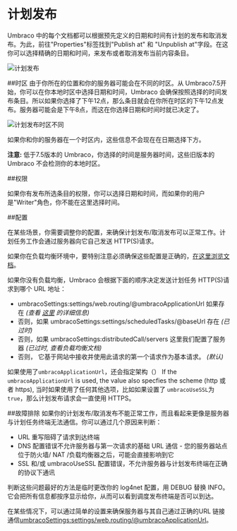 # 计划发布
Umbraco 中的每个文档都可以根据预先定义的日期和时间有计划的发布和取消发布。为此，前往"Properties"标签找到"Publish at" 和 "Unpublish at"字段。在这你可以选择精确的日期和时间，来发布或者取消发布当前内容条目。

![计划发布](images/Publish-At.jpg)

##时区 <a name="timezones"></a>
由于你所在的位置和你的服务器可能会在不同的时区。从 Umbraco7.5开始，你可以在你本地时区中选择日期和时间，Umbraco 会确保按照选择的时间发布条目。所以如果你选择了下午12点，那么条目就会在你所在时区的下午12点发布。服务器可能会是下午8点，而这在你选择日期和时间时就已决定了。

![计划发布时区不同](images/Publish-Timezone-Difference.jpg)

如果你和你的服务器在一个时区内，这些信息不会现在在日期选择下方。

**注意:** 低于7.5版本的 Umbraco，你选择的时间是服务器时间，这些旧版本的 Umbraco 不会检测你的本地时区。

##权限

如果你有发布所选条目的权限，你可以选择日期和时间，而如果你的用户是"Writer"角色，你不能在这里选择时间。

##配置

在某些场景，你需要调整你的配置，来确保计划发布/取消发布可以正常工作。计划任务工作会通过服务器向它自己发送 HTTP(S)请求。

如果你在负载均衡环境中，要特别注意必须确保这些配置是正确的，[在这里浏览文档](../../Setup/Server-Setup/Load-Balancing/flexible.md#scheduling-and-master-election)。

如果你没有负载均衡，Umbraco 会根据下面的顺序决定发送计划任务 HTTP(S)请求到哪个 URL 地址：

* umbracoSettings:settings/web.routing/@umbracoApplicationUrl 如果存在 _(查看 [这里](../../../Reference/Config/umbracoSettings/index.md#web-routing) 的详细信息)_
* 否则，如果 umbracoSettings:settings/scheduledTasks/@baseUrl 存在 _(已过时)_
* 否则，如果 umbracoSettings:distributedCall/servers 这里我们配置了服务器 _(已过时, 查看负载均衡文档)_
* 否则， 它基于网站中接收并使用此请求的第一个请求作为基本请求。 _(默认)_

如果使用了`umbracoApplicationUrl`，还会指定架构（）
If the `umbracoApplicationUrl` is used, the value also specfies the scheme (http 或者 https), 当时如果使用了任何其他选项，比如如果设置了  `umbracoUseSSL`为`true`，那么计划发布请求会一直使用 HTTPS。

##故障排除
如果你的计划发布/取消发布不能正常工作，而且看起来更像是服务器与计划任务终端无法通信。你可以通过几个原因来判断： 

* URL 重写阻碍了请求到达终端
* DNS 配置错误不允许服务器与第一次请求的基础 URL 通信 - 您的服务器站点位于防火墙/ NAT /负载均衡器之后，可能会直接影响到它
* SSL 和/或 umbracoUseSSL 配置错误，不允许服务器与计划发布终端在正确的协议下通讯

判断这些问题最好的方法是临时更改你的 log4net 配置，用 DEBUG 替换 INFO。它会把所有信息都按序显示给你，从而可以看到调度发布终端是否可以到达。 

在某些情况下，可以通过简单的设置来确保服务器与其自己通过正确的URL 链接通信[umbracoSettings:settings/web.routing/@umbracoApplicationUrl](../../../Reference/Config/umbracoSettings/index.md#web-routing)。